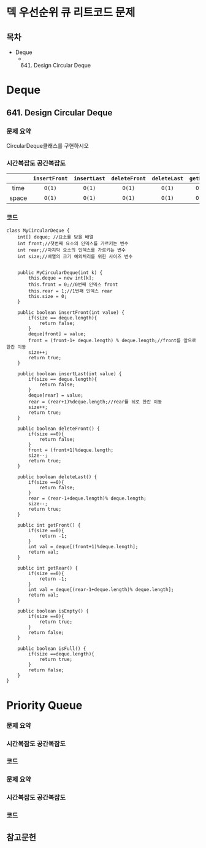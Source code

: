 # 덱 우선순위 큐 리트코드 문제

## 목차
- Deque
  - 641. Design Circular Deque


# Deque

## 641. Design Circular Deque
### 문제 요약
CircularDeque클래스를 구현하시오

### 시간복잡도 공간복잡도
|       | `insertFront` | `insertLast` | `deleteFront` | `deleteLast` | `getFront` | `getRear` | `isEmpty` | `isFull` |
| :---: | :-----------: | :----------: | :-----------: | :----------: | :--------: | :-------: | :-------: | :------: |
| time  |    `O(1)`     |    `O(1)`    |    `O(1)`     |    `O(1)`    |   `O(1)`   |  `O(1)`   |  `O(1)`   |  `O(1)`  |
| space |    `O(1)`     |    `O(1)`    |    `O(1)`     |    `O(1)`    |   `O(1)`   |  `O(1)`   |  `O(1)`   |  `O(1)`  |

### 코드
    class MyCircularDeque {
        int[] deque; //요소를 담을 배열
        int front;//첫번째 요소의 인덱스를 가르키는 변수
        int rear;//마지막 요소의 인덱스를 가르키는 변수
        int size;//배열의 크기 예외처리를 위한 사이즈 변수


        public MyCircularDeque(int k) {
            this.deque = new int[k];
            this.front = 0;//0번째 인덱스 front
            this.rear = 1;//1번째 인덱스 rear
            this.size = 0;
        }

        public boolean insertFront(int value) {
            if(size == deque.length){
                return false;
            }
            deque[front] = value;
            front = (front-1+ deque.length) % deque.length;//front를 앞으로 한칸 이동
            size++;
            return true;
        }

        public boolean insertLast(int value) {
            if(size == deque.length){
                return false;
            }
            deque[rear] = value;
            rear = (rear+1)%deque.length;//rear를 뒤로 한칸 이동
            size++;
            return true;
        }

        public boolean deleteFront() {
            if(size ==0){
                return false;
            }
            front = (front+1)%deque.length;
            size--;
            return true;
        }

        public boolean deleteLast() {
            if(size ==0){
                return false;
            }
            rear = (rear-1+deque.length)% deque.length;
            size--;
            return true;
        }

        public int getFront() {
            if(size ==0){
                return -1;
            }
            int val = deque[(front+1)%deque.length];
            return val;
        }

        public int getRear() {
            if(size ==0){
                return -1;
            }
            int val = deque[(rear-1+deque.length)% deque.length];
            return val;
        }

        public boolean isEmpty() {
            if(size ==0){
                return true;
            }
            return false;
        }

        public boolean isFull() {
            if(size ==deque.length){
                return true;
            }
            return false;
        }
    }











# Priority Queue


### 문제 요약

### 시간복잡도 공간복잡도

### 코드




### 문제 요약

### 시간복잡도 공간복잡도

### 코드








## 참고문헌

